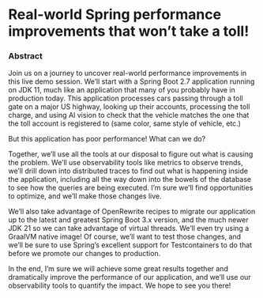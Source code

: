 # Real-world Spring performance improvements that won’t take a toll!

### Abstract

Join us on a journey to uncover real-world performance improvements in this live demo session.  We’ll start with a Spring Boot 2.7 application running on JDK 11, much like an application that many of you probably have in production today.  This application processes cars passing through a toll gate on a major US highway, looking up their accounts, processing the toll charge, and using AI vision to check that the vehicle matches the one that the toll account is registered to (same color, same style of vehicle, etc.)

But this application has poor performance!  What can we do?

Together, we’ll use all the tools at our disposal to figure out what is causing the problem.  We’ll use observability tools like metrics to observe trends, we’ll drill down into distributed traces to find out what is happening inside the application, including all the way down into the bowels of the database to see how the queries are being executed.  I’m sure we’ll find opportunities to optimize, and we’ll make those changes live.

We’ll also take advantage of OpenRewrite recipes to migrate our application up to the latest and greatest Spring Boot 3.x version, and the much newer JDK 21 so we can take advantage of virtual threads.  We’ll even try using a GraalVM native image!  Of course, we’ll want to test those changes, and we’ll be sure to use Spring’s excellent support for Testcontainers to do that before we promote our changes to production.

In the end, I’m sure we will achieve some great results together and dramatically improve the performance of our application, and we’ll use our observability tools to quantify the impact.  We hope to see you there!

